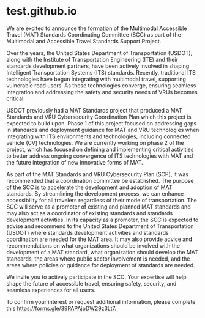 # test.github.io
We are excited to announce the formation of the Multimodal Accessible Travel (MAT) Standards Coordinating Committee (SCC) as part of the Multimodal and Accessible Travel Standards Support Project. 

Over the years, the United States Department of Transportation (USDOT), along with the Institute of Transportation Engineering (ITE) and their standards development partners, have been actively involved in shaping Intelligent Transportation Systems (ITS) standards. Recently, traditional ITS technologies have begun integrating with multimodal travel, supporting vulnerable road users. As these technologies converge, ensuring seamless integration and addressing the safety and security needs of VRUs becomes critical. 

USDOT previously had a MAT Standards project that produced a MAT Standards and VRU Cybersecurity Coordination Plan which this project is expected to build upon. Phase 1 of this project focused on addressing gaps in standards and deployment guidance for MAT and VRU technologies when integrating with ITS environments and technologies, including connected vehicle (CV) technologies. We are currently working on phase 2 of the project, which has focused on defining and implementing critical activities to better address ongoing convergence of ITS technologies with MAT and the future integration of new innovative forms of MAT. 

As part of the MAT Standards and VRU Cybersecurity Plan (SCP), it was recommended that a coordination committee be established. The purpose of the SCC is to accelerate the development and adoption of MAT standards. By streamlining the development process, we can enhance accessibility for all travelers regardless of their mode of transportation. The SCC will serve as a promoter of existing and planned MAT standards and may also act as a coordinator of existing standards and standards development activities. In its capacity as a promoter, the SCC is expected to advise and recommend to the United States Department of Transportation (USDOT) where standards development activities and standards coordination are needed for the MAT area. It may also provide advice and recommendations on what organizations should be involved with the development of a MAT standard, what organization should develop the MAT standards, the areas where public sector involvement is needed, and the areas where policies or guidance for deployment of standards are needed.

We invite you to actively participate in the SCC. Your expertise will help shape the future of accessible travel, ensuring safety, security, and seamless experiences for all users. 

To confirm your interest or request additional information, please complete this https://forms.gle/39PAPAjpDW29z3Lt7. 
